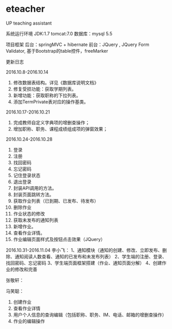 # eteacher
UP teaching assistant

系统运行环境
JDK:1.7
tomcat:7.0
数据库：mysql 5.5

项目框架
后台：springMVC  + hibernate
前台：JQuery   , JQuery  Form Validator, 基于Bootstrap的table控件，freeMarker

更新日志

2016.10.8-2016.10.14
1. 修改数据表结构。详见《数据库说明文档》
2. 修复受损功能：获取学期列表。
3. 新增功能：获取职称的下拉列表。
4. 添加TermPrivate表对应的操作基类。

2016.10.17-2016.10.21
1. 完成教师自定义字典项的增删查操作；
2. 增加职称、职务、课程成绩组成项的弹窗效果；

2016.10.24-2016.10.28
1. 登录
2. 注册
3. 找回密码
4. 忘记密码
5. 记住登录状态
6. 退出登录
7. 封装API调用的方法。
8. 封装页面跳转方法。
9. 获取作业列表（已到期、已发布、待发布）
10. 删除作业
11. 作业状态的修改
12. 获取未发布的通知列表
13. 新增作业。
14. 查看作业详情。
15. 作业编辑页面样式及按钮点击效果（JQuery）

2016.10.31-2016.11.04
李小飞：
1、通知模块（通知的创建、修改、立即发布、删除、通知阅读人数查看、通知的已发布和未发布列表）
2、学生端的注册、登录、找回密码、忘记密码
3、学生端页面框架搭建（作业、通知页面分解）
4、创建作业的修改和完善

张敬轩：


马笑聪：
1. 创建作业
2. 查看作业详情
3. 用户个人信息的查询编辑（包括职称、职务、IM、电话、邮箱的增删查操作）
4. 作业的编辑操作
